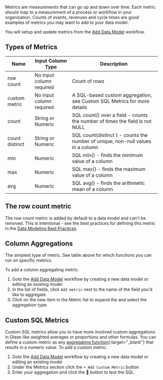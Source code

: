 Metrics are measurements that can go up and down over time.  Each metric should map to a measurement of a process or workflow in your organization.  Counts of events, revenues and cycle times are good examples of metrics you may want to add to your data model.

You will setup and update metrics from the [Add Data Model](add-data-model.md) workflow.

## Types of Metrics
|Name          |Input Column Type       |Description                                                                    |
|--------------|------------------------|-------------------------------------------------------------------------------|
|row count     |No input column required|Count of rows                                                                  |
|custom metric |No input column required|A SQL-based custom aggregation, see Custom SQL Metrics for more details        |
|count         |String or Numeric       |SQL count() over a field - counts the number of times the field is not NULL    |
|count distinct|String or Numeric       |SQL count(distinct ) - counts the number of unique, non-null values in a column|
|min           |Numeric                 |SQL min() - finds the minimum value of a column                                |
|max           |Numeric                 |SQL max() - finds the maximum value of a column                                |
|avg           |Numeric                 |SQL avg() - finds the arithmetic mean of a column                              |

## The row count metric

The row count metric is added by default to a data model and can't be removed.  This is intentional - see the best practices for defining this metric in the [Data Modeling Best Practices](../../guides/data-modeling-best-practices.md)

## Column Aggregations

The simplest type of metric.  See table above for which functions you can run on specific metrics.

To add a column aggregating metric:

1. Goto the [Add Data Model](add-data-model.md) workflow by creating a new data model or editing an existing model
2. In the list of fields, click `Add metric` next to the name of the field you'd like to aggregate
3. Click on the new item in the Metric list to expand the and select the aggregation type.

## Custom SQL Metrics

Custom SQL metrics allow you to have more involved custom aggregations in Glean like weighted averages or proportions and other formulas.  You can define a custom metric as any [aggregating function](https://www.datacamp.com/community/tutorials/aggregate-functions-sql){:target="\_blank"} that results in a numeric value.  To add a custom metric:

1. Goto the [Add Data Model](add-data-model.md) workflow by creating a new data model or editing an existing model
2. Under the Metrics section click the `+ Add Custom Metric` button
3. Enter your aggregation and click the 🔄 button to test the SQL
